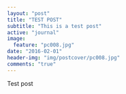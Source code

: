 ```yaml
---
layout: "post"
title: "TEST POST"
subtitle: "This is a test post"
active: "journal"
image:
  feature: "pc008.jpg"
date: "2016-02-01"
header-img: "img/postcover/pc008.jpg"
comments: "true"
---
```


<p>Test post</p>